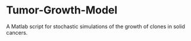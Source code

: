 # Tumor-Growth-Model
A Matlab script for stochastic simulations of the growth of clones in solid cancers. 

